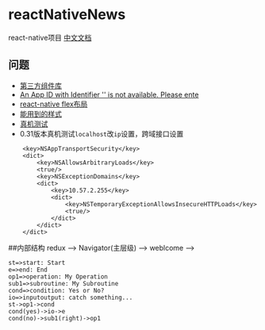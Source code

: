 # reactNativeNews

react-native项目
[中文文档](http://reactnative.cn/docs/0.31/getting-started.html)

## 问题

* [第三方组件库](https://js.coach/react-native#content)
* [An App ID with Identifier '' is not available. Please ente](http://blog.csdn.net/soindy/article/details/47184933)
* [react-native flex布局](http://www.tuicool.com/articles/a6Rjmi2)
* [能用到的样式](http://www.cnblogs.com/suxun/p/5222175.html)
* [真机测试](http://www.open-open.com/lib/view/open1456707122859.html)
* 0.31版本真机测试`localhost`改`ip`设置，跨域接口设置
```
	<key>NSAppTransportSecurity</key>
	<dict>
		<key>NSAllowsArbitraryLoads</key>
		<true/>
		<key>NSExceptionDomains</key>
		<dict>
			<key>10.57.2.255</key>
			<dict>
				<key>NSTemporaryExceptionAllowsInsecureHTTPLoads</key>
				<true/>
			</dict>
		</dict>
	</dict>
```

##内部结构
redux --> Navigator(主层级) -->  weblcome --> 
```flow
st=>start: Start
e=>end: End
op1=>operation: My Operation
sub1=>subroutine: My Subroutine
cond=>condition: Yes or No?
io=>inputoutput: catch something...
st->op1->cond
cond(yes)->io->e
cond(no)->sub1(right)->op1
``` 
